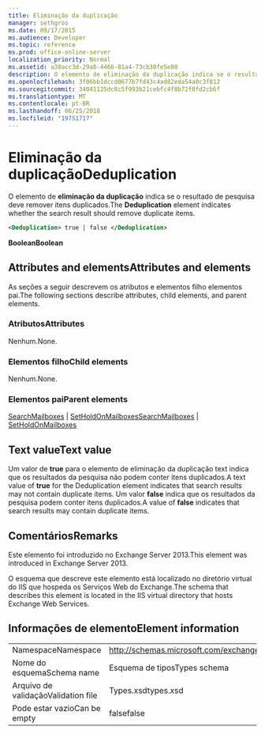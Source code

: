 ```yaml
---
title: Eliminação da duplicação
manager: sethgros
ms.date: 09/17/2015
ms.audience: Developer
ms.topic: reference
ms.prod: office-online-server
localization_priority: Normal
ms.assetid: a38acc3d-29a8-4466-81a4-73cb30fe5e80
description: O elemento de eliminação da duplicação indica se o resultado de pesquisa deve remover itens duplicados.
ms.openlocfilehash: 3f06bb1dccd0677b7fd43c4ad82eda54a0c3f812
ms.sourcegitcommit: 34041125dc8c5f993b21cebfc4f8b72f0fd2cb6f
ms.translationtype: MT
ms.contentlocale: pt-BR
ms.lasthandoff: 06/25/2018
ms.locfileid: "19751717"
---
```

# <a name="deduplication"></a><span data-ttu-id="73b10-103">Eliminação da duplicação</span><span class="sxs-lookup"><span data-stu-id="73b10-103">Deduplication</span></span>

<span data-ttu-id="73b10-104">O elemento de **eliminação da duplicação** indica se o resultado de pesquisa deve remover itens duplicados.</span><span class="sxs-lookup"><span data-stu-id="73b10-104">The **Deduplication** element indicates whether the search result should remove duplicate items.</span></span> 
  
```XML
<Deduplication> true | false </Deduplication>
```

<span data-ttu-id="73b10-105">**Boolean**</span><span class="sxs-lookup"><span data-stu-id="73b10-105">**Boolean**</span></span>

## <a name="attributes-and-elements"></a><span data-ttu-id="73b10-106">Attributes and elements</span><span class="sxs-lookup"><span data-stu-id="73b10-106">Attributes and elements</span></span>

<span data-ttu-id="73b10-107">As seções a seguir descrevem os atributos e elementos filho elementos pai.</span><span class="sxs-lookup"><span data-stu-id="73b10-107">The following sections describe attributes, child elements, and parent elements.</span></span>
  
### <a name="attributes"></a><span data-ttu-id="73b10-108">Atributos</span><span class="sxs-lookup"><span data-stu-id="73b10-108">Attributes</span></span>

<span data-ttu-id="73b10-109">Nenhum.</span><span class="sxs-lookup"><span data-stu-id="73b10-109">None.</span></span>
  
### <a name="child-elements"></a><span data-ttu-id="73b10-110">Elementos filho</span><span class="sxs-lookup"><span data-stu-id="73b10-110">Child elements</span></span>

<span data-ttu-id="73b10-111">Nenhum.</span><span class="sxs-lookup"><span data-stu-id="73b10-111">None.</span></span>
  
### <a name="parent-elements"></a><span data-ttu-id="73b10-112">Elementos pai</span><span class="sxs-lookup"><span data-stu-id="73b10-112">Parent elements</span></span>

<span data-ttu-id="73b10-113">[SearchMailboxes](searchmailboxes.md) | [SetHoldOnMailboxes](setholdonmailboxes.md)</span><span class="sxs-lookup"><span data-stu-id="73b10-113">[SearchMailboxes](searchmailboxes.md) | [SetHoldOnMailboxes](setholdonmailboxes.md)</span></span>
  
## <a name="text-value"></a><span data-ttu-id="73b10-114">Text value</span><span class="sxs-lookup"><span data-stu-id="73b10-114">Text value</span></span>

<span data-ttu-id="73b10-115">Um valor de **true** para o elemento de eliminação da duplicação text indica que os resultados da pesquisa não podem conter itens duplicados.</span><span class="sxs-lookup"><span data-stu-id="73b10-115">A text value of **true** for the Deduplication element indicates that search results may not contain duplicate items.</span></span> <span data-ttu-id="73b10-116">Um valor **false** indica que os resultados da pesquisa podem conter itens duplicados.</span><span class="sxs-lookup"><span data-stu-id="73b10-116">A value of **false** indicates that search results may contain duplicate items.</span></span> 
  
## <a name="remarks"></a><span data-ttu-id="73b10-117">Comentários</span><span class="sxs-lookup"><span data-stu-id="73b10-117">Remarks</span></span>

<span data-ttu-id="73b10-118">Este elemento foi introduzido no Exchange Server 2013.</span><span class="sxs-lookup"><span data-stu-id="73b10-118">This element was introduced in Exchange Server 2013.</span></span>
  
<span data-ttu-id="73b10-119">O esquema que descreve este elemento está localizado no diretório virtual do IIS que hospeda os Serviços Web do Exchange.</span><span class="sxs-lookup"><span data-stu-id="73b10-119">The schema that describes this element is located in the IIS virtual directory that hosts Exchange Web Services.</span></span>
  
## <a name="element-information"></a><span data-ttu-id="73b10-120">Informações de elemento</span><span class="sxs-lookup"><span data-stu-id="73b10-120">Element information</span></span>

|||
|:-----|:-----|
|<span data-ttu-id="73b10-121">Namespace</span><span class="sxs-lookup"><span data-stu-id="73b10-121">Namespace</span></span>  <br/> |http://schemas.microsoft.com/exchange/services/2006/types  <br/> |
|<span data-ttu-id="73b10-122">Nome do esquema</span><span class="sxs-lookup"><span data-stu-id="73b10-122">Schema name</span></span>  <br/> |<span data-ttu-id="73b10-123">Esquema de tipos</span><span class="sxs-lookup"><span data-stu-id="73b10-123">Types schema</span></span>  <br/> |
|<span data-ttu-id="73b10-124">Arquivo de validação</span><span class="sxs-lookup"><span data-stu-id="73b10-124">Validation file</span></span>  <br/> |<span data-ttu-id="73b10-125">Types.xsd</span><span class="sxs-lookup"><span data-stu-id="73b10-125">types.xsd</span></span>  <br/> |
|<span data-ttu-id="73b10-126">Pode estar vazio</span><span class="sxs-lookup"><span data-stu-id="73b10-126">Can be empty</span></span>  <br/> |<span data-ttu-id="73b10-127">false</span><span class="sxs-lookup"><span data-stu-id="73b10-127">false</span></span>  <br/> |
   


